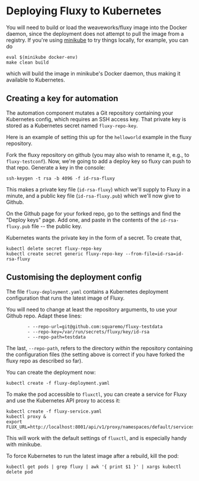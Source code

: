 # Deploying Fluxy to Kubernetes

You will need to build or load the weaveworks/fluxy image into the Docker daemon,
 since the deployment does not attempt to pull the image from a registry.
If you're using [minikube](https://github.com/kubernetes/minikube) to try things locally,
 for example, you can do

```
eval $(minikube docker-env)
make clean build
```

which will build the image in minikube's Docker daemon,
 thus making it available to Kubernetes.

## Creating a key for automation

The automation component mutates a Git repository containing your
Kubernetes config, which requires an SSH access key.  That private key
is stored as a Kubernetes secret named `fluxy-repo-key`.

Here is an example of setting this up for the `helloworld` example in
the fluxy repository.

Fork the fluxy repository on github (you may also wish to rename it,
e.g., to `fluxy-testconf`). Now, we're going to add a deploy key so
fluxy can push to that repo. Generate a key in the console:

```
ssh-keygen -t rsa -b 4096 -f id-rsa-fluxy
```

This makes a private key file (`id-rsa-fluxy`) which we'll supply to
Fluxy in a minute, and a public key file (`id-rsa-fluxy.pub`) which
we'll now give to Github.

On the Github page for your forked repo, go to the settings and find
the "Deploy keys" page. Add one, and paste in the contents of the
`id-rsa-fluxy.pub` file -- the public key.

Kubernetes wants the private key in the form of a secret. To create that,

```
kubectl delete secret fluxy-repo-key
kubectl create secret generic fluxy-repo-key --from-file=id-rsa=id-rsa-fluxy
```

## Customising the deployment config

The file `fluxy-deployment.yaml` contains a Kubernetes deployment
configuration that runs the latest image of Fluxy.

You will need to change at least the repository arguments, to use your
Github repo. Adapt these lines:

```
        - --repo-url=git@github.com:squaremo/fluxy-testdata
        - --repo-key=/var/run/secrets/fluxy/key/id-rsa
        - --repo-path=testdata
```

The last, `--repo-path`, refers to the directory _within_ the
repository containing the configuration files (the setting above is
correct if you have forked the fluxy repo as described so far).

You can create the deployment now:

```
kubectl create -f fluxy-deployment.yaml
```

To make the pod accessible to `fluxctl`, you can create a service for Fluxy and use the Kubernetes API proxy to access it:

```
kubectl create -f fluxy-service.yaml
kubectl proxy &
export FLUX_URL=http://localhost:8001/api/v1/proxy/namespaces/default/services/fluxy
```

This will work with the default settings of `fluxctl`,
 and is especially handy with minikube.

To force Kubernetes to run the latest image after a rebuild, kill the pod:

```
kubectl get pods | grep fluxy | awk '{ print $1 }' | xargs kubectl delete pod
```
